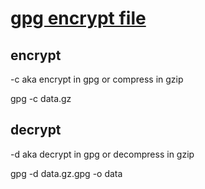 # [gpg encrypt file](2021/11/linux_gpg_encrypt_file.md)

## encrypt

-c aka encrypt in gpg or compress in gzip

gpg -c data.gz

## decrypt

-d aka decrypt in gpg or decompress in gzip

gpg -d data.gz.gpg -o data
